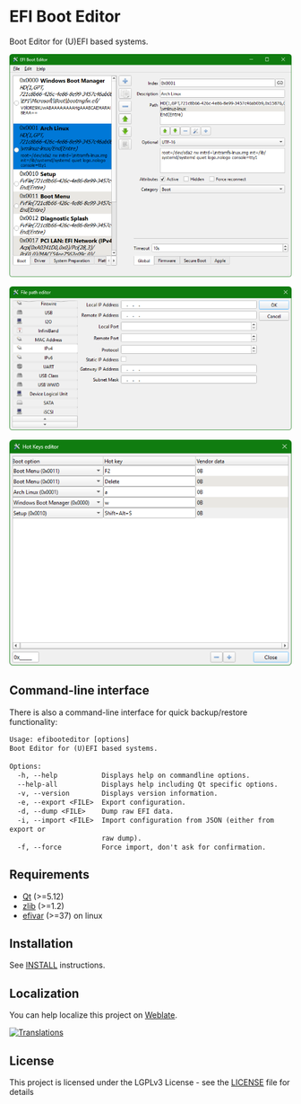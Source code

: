 # EFI Boot Editor

Boot Editor for (U)EFI based systems.

![EFIBootEditor](doc/efibooteditor.png)

![File path dialog](doc/filepathdialog.png)

![Hot Keys dialog](doc/hotkeysdialog.png)

## Command-line interface

There is also a command-line interface for quick backup/restore functionality:

```shell
Usage: efibooteditor [options]
Boot Editor for (U)EFI based systems.

Options:
  -h, --help           Displays help on commandline options.
  --help-all           Displays help including Qt specific options.
  -v, --version        Displays version information.
  -e, --export <FILE>  Export configuration.
  -d, --dump <FILE>    Dump raw EFI data.
  -i, --import <FILE>  Import configuration from JSON (either from export or
                       raw dump).
  -f, --force          Force import, don't ask for confirmation.
```

## Requirements

* [Qt](//www.qt.io/) (>=5.12)
* [zlib](//github.com/madler/zlib) (>=1.2)
* [efivar](//github.com/rhboot/efivar) (>=37) on linux

## Installation

See [INSTALL](INSTALL.md) instructions.

## Localization

You can help localize this project on [Weblate](https://hosted.weblate.org/engage/efibooteditor/).

[![Translations](https://hosted.weblate.org/widget/efibooteditor/efibooteditor/multi-auto.svg)](//hosted.weblate.org/engage/efibooteditor/)

## License

This project is licensed under the LGPLv3 License -
see the [LICENSE](LICENSE.txt) file for details
